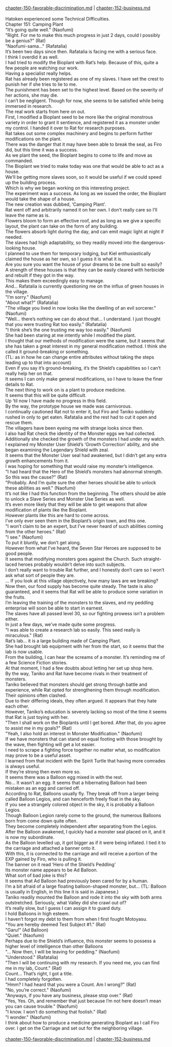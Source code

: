 [chapter-150-favorable-discrimination.md](./chapter-150-favorable-discrimination.md) | [chapter-152-business.md](./chapter-152-business.md) <br/>
<br/>
Hatoken experienced some Technical Difficulties.<br/>
Chapter 151: Camping Plant<br/>
"It’s going quite well." (Naofumi)<br/>
"Right. For me to make this much progress in just 2 days, could I possibly be a genius?" (Rat)<br/>
"Naofumi-sama…" (Rafatalia)<br/>
It’s been two days since then. Rafatalia is facing me with a serious face.<br/>
I think I overdid it as well.<br/>
I had tried to modify the Bioplant with Rat’s help. Because of this, quite a few people are watching our work.<br/>
Having a specialist really helps.<br/>
Rat has already been registered as one of my slaves. I have set the crest to punish her if she tries to lie to me.<br/>
The punishment has been set to the highest level. Based on the severity of her actions, she may die.<br/>
I can’t be negligent. Though for now, she seems to be satisfied while being immersed in research.<br/>
The real work starts from here on out.<br/>
First, I modified a Bioplant seed to be more like the original monstrous variety in order to grant it sentience, and registered it as a monster under my control. I handed it over to Rat for research purposes.<br/>
Rat takes out some complex machinery and begins to perform further modifications on the plant.<br/>
There was the danger that it may have been able to break the seal, as Firo did, but this time it was a success.<br/>
As we plant the seed, the Bioplant begins to come to life and move as commanded.<br/>
The Bioplant we tried to make today was one that would be able to act as a house.<br/>
We’ll be getting more slaves soon, so it would be useful if we could speed up the building process.<br/>
Which is why we began working on this interesting project.<br/>
The experiment was a success. As long as we issued the order, the Bioplant would take the shape of a house.<br/>
The new creation was dubbed, ‘Camping Plant’.<br/>
Rat went off and arbitrarily named it on her own. I don’t really care so I’ll leave the name as is.<br/>
Flowers bloom to form an effective roof, and as long as we give a specific layout, the plant can take on the form of any building.<br/>
The flowers absorb light during the day, and can emit magic light at night if needed.<br/>
The slaves had high adaptability, so they readily moved into the dangerous-looking house.<br/>
I planned to use them for temporary lodging, but Kiel enthusiastically claimed the house as her own, so I guess it is what it is.<br/>
Are you sure you want the house of your dreams to be one built so easily?<br/>
A strength of these houses is that they can be easily cleared with herbicide and rebuilt if they got in the way.<br/>
This makes them exceedingly easy to manage.<br/>
And… Rafatalia is currently questioning me on the influx of green houses in the village.<br/>
"I’m sorry." (Naofumi)<br/>
"About what?" (Rafatalia)<br/>
"The village you lived in now looks like the dwelling of an evil sorcerer." (Naofumi)<br/>
"Well… there’s nothing we can do about that… I understand. I just thought that you were trusting Rat too easily." (Rafatalia)<br/>
"I think she’s the one trusting me way too easily." (Naofumi)<br/>
She had been staring at me intently while I modified the plant.<br/>
I thought that our methods of modification were the same, but it seems that she has taken a great interest in my general modification method. I think she called it ground-breaking or something.<br/>
(TL: as in how he can change entire attributes without taking the steps leading up to that into account)<br/>
Even if you say it’s ground-breaking, it’s the Shield’s capabilities so I can’t really help her on that.<br/>
It seems I can only make general modifications, so I have to leave the finer details to Rat.<br/>
The next thing to work on is a plant to produce medicine.<br/>
It seems that this will be quite difficult.<br/>
Up ‘til now I have made no progress in this field.<br/>
By the way, the prototype house we made was carnivorous.<br/>
I continually cautioned Rat not to enter it, but Firo and Taniko suddenly rushed in only to get eaten. Rafatalia and the rest had to cut it open and rescue them.<br/>
The villagers have been eyeing me with strange looks since then.<br/>
I also had Rat check the identity of the Monster eggs we had collected.<br/>
Additionally she checked the growth of the monsters I had under my watch. I explained my Monster User Shield’s ‘Growth Correction’ ability, and she began examining the Legendary Shield with zeal.<br/>
It seems that the Monster User seal had awakened, but I didn’t get any extra growth enhancements from it.<br/>
I was hoping for something that would raise my monster’s intelligence.<br/>
"I had heard that the Hero of the Shield’s monsters had abnormal strength. So this was the cause?" (Rat)<br/>
"Probably. And I’m quite sure the other heroes should be able to unlock these abilities as well." (Naofumi)<br/>
It’s not like I had this function from the beginning. The others should be able to unlock a Slave Series and Monster Use Series as well.<br/>
It’s even more likely that they will be able to get weapons that allow modification of plants like the Bioplant.<br/>
However plants like this are hard to come across.<br/>
I’ve only ever seen them in the Bioplant’s origin town, and this one.<br/>
"I won’t claim to be an expert, but I’ve never heard of such abilities coming from the other heroes." (Rat)<br/>
"I see." (Naofumi)<br/>
To put it bluntly, we don’t get along.<br/>
However from what I’ve heard, the Seven Star Heroes are supposed to be good people.<br/>
It seems that modifying monsters goes against the Church. Such straight-laced heroes probably wouldn’t delve into such subjects.<br/>
I don’t really want to trouble Rat further, and I honestly don’t care so I won’t ask what sort of people they are.<br/>
… If you look at this village objectively, how many laws are we breaking?<br/>
Now then, our food supply has become quite steady. The taste is also guaranteed, and it seems that Rat will be able to produce some variation in the fruits.<br/>
I’m leaving the training of the monsters to the slaves, and my peddling enterprise will soon be able to start in earnest.<br/>
The slaves have all passed level 30, so our fighting prowess isn’t a problem either.<br/>
In just a few days, we’ve made quite some progress.<br/>
"I was able to create a research lab so easily. This seed really is miraculous." (Rat)<br/>
Rat’s lab… it is a large building made of Camping Plant.<br/>
She had brought lab equipment with her from the start, so it seems that the lab is now usable.<br/>
From the building, I can hear the screams of a monster. It’s reminding me of a few Science Fiction stories.<br/>
At that moment, I had a few doubts about letting her set up shop here.<br/>
By the way, Taniko and Rat have become rivals in their treatment of monsters.<br/>
Taniko believed that monsters should get strong through battle and experience, while Rat opted for strengthening them through modification. Their opinions often clashed.<br/>
Due to their differing ideals, they often argued. It appears that they hate each other.<br/>
However, Taniko’s education is severely lacking so most of the time it seems that Rat is just toying with her.<br/>
"Then I shall work on the Bioplants until I get bored. After that, do you agree to assist me in my goals?" (Rat)<br/>
"Yeah, I also hold an interest in Monster Modification." (Naofumi)<br/>
If we have monsters that can stand on equal footing with those brought by the wave, then fighting will get a lot easier.<br/>
I need to scrape a fighting force together no matter what, so modification may prove to be a useful asset.<br/>
I learned from that incident with the Spirit Turtle that having more comrades is always useful.<br/>
If they’re strong then even more so.<br/>
It seems there was a Balloon egg mixed in with the rest.<br/>
No… It wasn’t an egg. It seems that a hibernating Balloon had been mistaken as an egg and carried off.<br/>
According to Rat, Balloons usually fly. They break off from a larger being called Balloon Legios, and can henceforth freely float in the sky.<br/>
If you see a strangely colored object in the sky, it is probably a Balloon Legios.<br/>
Though Balloon Legion rarely come to the ground, the numerous Balloons born from come down quite often.<br/>
They become completely independent after separating from the Legios.<br/>
After the Balloon awakened, I quickly had a monster seal placed on it, and it is now my subordinate.<br/>
As the Balloon levelled up, it got bigger as if it were being inflated. I tied it to the carriage and attached a banner onto it.<br/>
With this, it is connected to the carriage and will receive a portion of the EXP gained by Firo, who is pulling it.<br/>
The banner on it read ‘Hero of the Shield’s Peddling’<br/>
Its monster name appears to be Ad Balloon.<br/>
What sort of bad joke is this?<br/>
It seems that Ad Balloon had previously been cared for by a human.<br/>
I’m a bit afraid of a large floating balloon-shaped monster, but… (TL: Balloon is usually in English, in this line it is said in Japanese.)<br/>
Taniko readily mounted the Balloon and rode it into the sky with both arms outstretched. Seriously, what Valley did she crawl out of?<br/>
It’s really slow, but I guess I can assign it to guard duty.<br/>
I hold Balloons in high esteem.<br/>
I haven’t forgot my debt to them from when I first fought Motoyasu.<br/>
"You are hereby deemed Test Subject #1." (Rat)<br/>
"Garu!" (Ad Balloon)<br/>
"Quiet." (Naofumi)<br/>
Perhaps due to the Shield’s influence, this monster seems to possess a higher level of intelligence than other Balloons<br/>
"… Now then, I will be leaving for peddling." (Naofumi)<br/>
"Understood." (Rafatalia)<br/>
"Then I will be continuing with my research. If you need me, you can find me in my lab, Count." (Rat)<br/>
Count… That’s right, I got a title.<br/>
I had completely forgotten.<br/>
"Hmm? I had heard that you were a Count. Am I wrong?" (Rat)<br/>
"No, you’re correct." (Naofumi)<br/>
"Anyways, if you have any business, please stop over." (Rat)<br/>
"Yes, Yes. Oh, and remember that just because I’m not here doesn’t mean you can cause trouble." (Naofumi)<br/>
"I know. I won’t do something that foolish." (Rat)<br/>
"I wonder." (Naofumi)<br/>
I think about how to produce a medicine generating Bioplant as I call Firo over. I get on the Carriage and set out for the neighboring village.<br/>
<br/>
[chapter-150-favorable-discrimination.md](./chapter-150-favorable-discrimination.md) | [chapter-152-business.md](./chapter-152-business.md) <br/>

